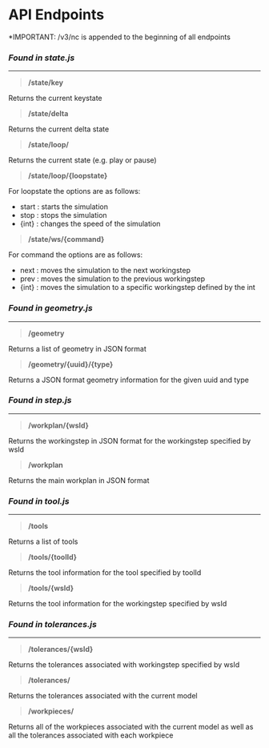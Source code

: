 # **API Endpoints**

*IMPORTANT: /v3/nc is appended to the beginning of all endpoints

### *Found in state.js*
---
> **/state/key**

Returns the current keystate

> **/state/delta**

Returns the current delta state

> **/state/loop/**

Returns the current state (e.g. play or pause)

> **/state/loop/{loopstate}**

For loopstate the options are as follows:

 - start : starts the simulation
 - stop : stops the simulation
 - {int} : changes the speed of the simulation

> **/state/ws/{command}**

For command the options are as follows:

 - next : moves the simulation to the next workingstep
 - prev : moves the simulation to the previous workingstep
 - {int} : moves the simulation to a specific workingstep defined by the int 

### *Found in geometry.js*
---
> **/geometry**

Returns a list of geometry in JSON format

> **/geometry/{uuid}/{type}**

Returns a JSON format geometry information for the given uuid and type

### *Found in step.js*
---
> **/workplan/{wsId}**

Returns the workingstep in JSON format for the workingstep specified by wsId

> **/workplan**

Returns the main workplan in JSON format

### *Found in tool.js*
---
> **/tools**

Returns a list of tools

> **/tools/{toolId}**

Returns the tool information for the tool specified by toolId

> **/tools/{wsId}**

Returns the tool information for the workingstep specified by wsId

### *Found in tolerances.js*
---
> **/tolerances/{wsId}**

Returns the tolerances associated with workingstep specified by wsId

> **/tolerances/**

Returns the tolerances associated with the current model

> **/workpieces/**

Returns all of the workpieces associated with the current model as well as all the tolerances associated with each workpiece